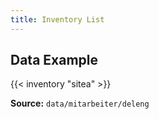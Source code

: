 ```yaml
---
title: Inventory List
---
```


## Data Example

{{< inventory "sitea" >}}

**Source:** `data/mitarbeiter/deleng`
